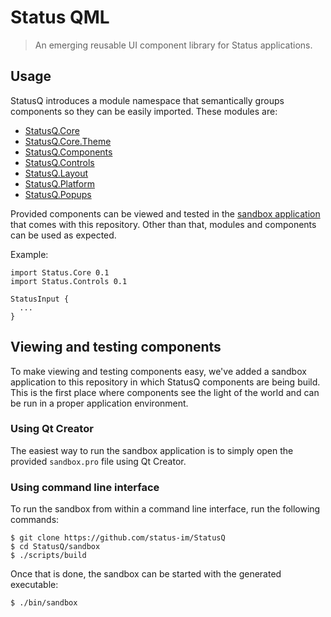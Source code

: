 # Status QML

> An emerging reusable UI component library for Status applications.

## Usage

StatusQ introduces a module namespace that semantically groups components so they can be easily imported.
These modules are:

- [StatusQ.Core](https://github.com/status-im/StatusQ/blob/master/src/StatusQ/Core/qmldir)
- [StatusQ.Core.Theme](https://github.com/status-im/StatusQ/blob/master/src/StatusQ/Core/Theme/qmldir)
- [StatusQ.Components](https://github.com/status-im/StatusQ/blob/master/src/StatusQ/Controls/qmldir)
- [StatusQ.Controls](https://github.com/status-im/StatusQ/blob/master/src/StatusQ/Components/qmldir)
- [StatusQ.Layout](https://github.com/status-im/StatusQ/blob/master/src/StatusQ/Layout/qmldir)
- [StatusQ.Platform](https://github.com/status-im/StatusQ/blob/master/src/StatusQ/Platform/qmldir)
- [StatusQ.Popups](https://github.com/status-im/StatusQ/blob/master/src/StatusQ/Popups/qmldir)

Provided components can be viewed and tested in the [sandbox application](#viewing-and-testing-components) that comes with this repository.
Other than that, modules and components can be used as expected.

Example:

```
import Status.Core 0.1
import Status.Controls 0.1

StatusInput {
  ...
}
```

## Viewing and testing components

To make viewing and testing components easy, we've added a sandbox application to this repository in which StatusQ components are being build. This is the first place where components see the light of the world and can be run in a proper application environment.

### Using Qt Creator

The easiest way to run the sandbox application is to simply open the provided `sandbox.pro` file using Qt Creator.

### Using command line interface

To run the sandbox from within a command line interface, run the following commands:

```
$ git clone https://github.com/status-im/StatusQ
$ cd StatusQ/sandbox
$ ./scripts/build
```

Once that is done, the sandbox can be started with the generated executable:

```
$ ./bin/sandbox
```
